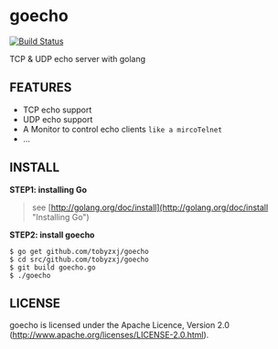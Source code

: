 goecho
======
[![Build Status](https://drone.io/github.com/tobyzxj/goecho/status.png)](https://drone.io/github.com/tobyzxj/goecho/latest)

TCP &amp; UDP echo server with golang


## FEATURES

* TCP echo support
* UDP echo support
* A Monitor to control echo clients `like a mircoTelnet`
* ...


## INSTALL

**STEP1: installing Go**
	
> see [http://golang.org/doc/install](http://golang.org/doc/install "Installing Go")

    
**STEP2: install goecho**

    $ go get github.com/tobyzxj/goecho
    $ cd src/github.com/tobyzxj/goecho
    $ git build goecho.go
    $ ./goecho
     

## LICENSE

goecho is licensed under the Apache Licence, Version 2.0
(http://www.apache.org/licenses/LICENSE-2.0.html).
